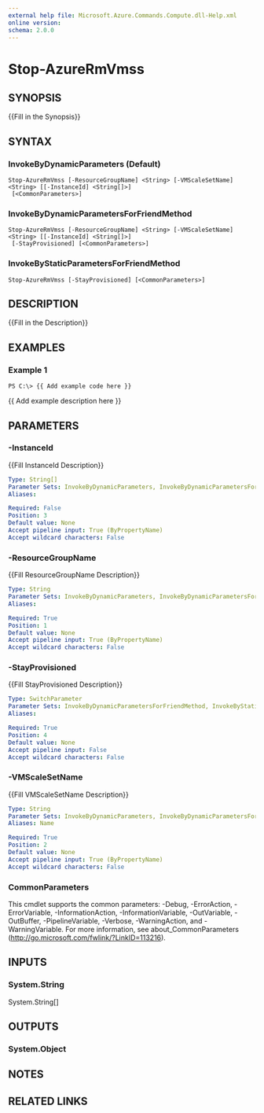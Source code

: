```yaml
---
external help file: Microsoft.Azure.Commands.Compute.dll-Help.xml
online version: 
schema: 2.0.0
---
```


# Stop-AzureRmVmss

## SYNOPSIS
{{Fill in the Synopsis}}

## SYNTAX

### InvokeByDynamicParameters (Default)
```
Stop-AzureRmVmss [-ResourceGroupName] <String> [-VMScaleSetName] <String> [[-InstanceId] <String[]>]
 [<CommonParameters>]
```

### InvokeByDynamicParametersForFriendMethod
```
Stop-AzureRmVmss [-ResourceGroupName] <String> [-VMScaleSetName] <String> [[-InstanceId] <String[]>]
 [-StayProvisioned] [<CommonParameters>]
```

### InvokeByStaticParametersForFriendMethod
```
Stop-AzureRmVmss [-StayProvisioned] [<CommonParameters>]
```

## DESCRIPTION
{{Fill in the Description}}

## EXAMPLES

### Example 1
```
PS C:\> {{ Add example code here }}
```

{{ Add example description here }}

## PARAMETERS

### -InstanceId
{{Fill InstanceId Description}}

```yaml
Type: String[]
Parameter Sets: InvokeByDynamicParameters, InvokeByDynamicParametersForFriendMethod
Aliases: 

Required: False
Position: 3
Default value: None
Accept pipeline input: True (ByPropertyName)
Accept wildcard characters: False
```

### -ResourceGroupName
{{Fill ResourceGroupName Description}}

```yaml
Type: String
Parameter Sets: InvokeByDynamicParameters, InvokeByDynamicParametersForFriendMethod
Aliases: 

Required: True
Position: 1
Default value: None
Accept pipeline input: True (ByPropertyName)
Accept wildcard characters: False
```

### -StayProvisioned
{{Fill StayProvisioned Description}}

```yaml
Type: SwitchParameter
Parameter Sets: InvokeByDynamicParametersForFriendMethod, InvokeByStaticParametersForFriendMethod
Aliases: 

Required: True
Position: 4
Default value: None
Accept pipeline input: False
Accept wildcard characters: False
```

### -VMScaleSetName
{{Fill VMScaleSetName Description}}

```yaml
Type: String
Parameter Sets: InvokeByDynamicParameters, InvokeByDynamicParametersForFriendMethod
Aliases: Name

Required: True
Position: 2
Default value: None
Accept pipeline input: True (ByPropertyName)
Accept wildcard characters: False
```

### CommonParameters
This cmdlet supports the common parameters: -Debug, -ErrorAction, -ErrorVariable, -InformationAction, -InformationVariable, -OutVariable, -OutBuffer, -PipelineVariable, -Verbose, -WarningAction, and -WarningVariable. For more information, see about_CommonParameters (<http://go.microsoft.com/fwlink/?LinkID=113216>).

## INPUTS

### System.String
System.String[]

## OUTPUTS

### System.Object

## NOTES

## RELATED LINKS


